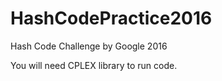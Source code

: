 # HashCodePractice2016
Hash Code Challenge by Google 2016

You will need CPLEX library to run code.
